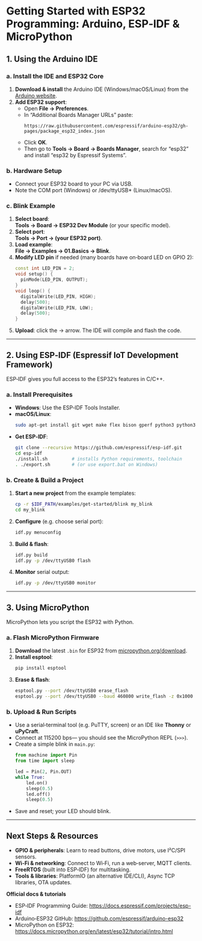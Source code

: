 # Getting Started with ESP32 Programming: Arduino, ESP‑IDF & MicroPython

## 1. Using the Arduino IDE

### a. Install the IDE and ESP32 Core
1. **Download & install** the Arduino IDE (Windows/macOS/Linux) from the [Arduino website](https://www.arduino.cc/en/software).  
2. **Add ESP32 support**:  
   - Open **File → Preferences**.  
   - In “Additional Boards Manager URLs” paste:  
     ```
     https://raw.githubusercontent.com/espressif/arduino-esp32/gh-pages/package_esp32_index.json
     ```
   - Click **OK**.  
   - Then go to **Tools → Board → Boards Manager**, search for “esp32” and install “esp32 by Espressif Systems”.

### b. Hardware Setup
- Connect your ESP32 board to your PC via USB.  
- Note the COM port (Windows) or /dev/ttyUSB* (Linux/macOS).

### c. Blink Example
1. **Select board**:  
   **Tools → Board → ESP32 Dev Module** (or your specific model).  
2. **Select port**:  
   **Tools → Port → (your ESP32 port)**.  
3. **Load example**:  
   **File → Examples → 01.Basics → Blink**.  
4. **Modify LED pin** if needed (many boards have on‑board LED on GPIO 2):  
   ```cpp
   const int LED_PIN = 2;
   void setup() {
     pinMode(LED_PIN, OUTPUT);
   }
   void loop() {
     digitalWrite(LED_PIN, HIGH);
     delay(500);
     digitalWrite(LED_PIN, LOW);
     delay(500);
   }
   ```  
5. **Upload**: click the → arrow. The IDE will compile and flash the code.

---

## 2. Using ESP‑IDF (Espressif IoT Development Framework)

ESP‑IDF gives you full access to the ESP32’s features in C/C++.

### a. Install Prerequisites
- **Windows**: Use the ESP‑IDF Tools Installer.  
- **macOS/Linux**:  
  ```bash
  sudo apt-get install git wget make flex bison gperf python3 python3-pip cmake ninja-build ccache
  ```
- **Get ESP‑IDF**:  
  ```bash
  git clone --recursive https://github.com/espressif/esp-idf.git
  cd esp-idf
  ./install.sh         # installs Python requirements, toolchain
  . ./export.sh        # (or use export.bat on Windows)
  ```

### b. Create & Build a Project
1. **Start a new project** from the example templates:
   ```bash
   cp -r $IDF_PATH/examples/get-started/blink my_blink
   cd my_blink
   ```
2. **Configure** (e.g. choose serial port):
   ```bash
   idf.py menuconfig
   ```
3. **Build & flash**:
   ```bash
   idf.py build
   idf.py -p /dev/ttyUSB0 flash
   ```
4. **Monitor** serial output:
   ```bash
   idf.py -p /dev/ttyUSB0 monitor
   ```

---

## 3. Using MicroPython

MicroPython lets you script the ESP32 with Python.

### a. Flash MicroPython Firmware
1. **Download** the latest `.bin` for ESP32 from [micropython.org/download](https://micropython.org/download/esp32/).  
2. **Install esptool**:
   ```bash
   pip install esptool
   ```
3. **Erase & flash**:
   ```bash
   esptool.py --port /dev/ttyUSB0 erase_flash
   esptool.py --port /dev/ttyUSB0 --baud 460800 write_flash -z 0x1000 esp32-*.bin
   ```

### b. Upload & Run Scripts
- Use a serial‐terminal tool (e.g. PuTTY, screen) or an IDE like **Thonny** or **uPyCraft**.  
- Connect at 115200 bps— you should see the MicroPython REPL (`>>>`).  
- Create a simple blink in `main.py`:
  ```python
  from machine import Pin
  from time import sleep

  led = Pin(2, Pin.OUT)
  while True:
      led.on()
      sleep(0.5)
      led.off()
      sleep(0.5)
  ```
- Save and reset; your LED should blink.

---

## Next Steps & Resources

- **GPIO & peripherals**: Learn to read buttons, drive motors, use I²C/SPI sensors.  
- **Wi‑Fi & networking**: Connect to Wi‑Fi, run a web‑server, MQTT clients.  
- **FreeRTOS** (built into ESP‑IDF) for multitasking.  
- **Tools & libraries**: PlatformIO (an alternative IDE/CLI), Async TCP libraries, OTA updates.

**Official docs & tutorials**  
- ESP‑IDF Programming Guide: https://docs.espressif.com/projects/esp-idf  
- Arduino‑ESP32 GitHub: https://github.com/espressif/arduino-esp32  
- MicroPython on ESP32: https://docs.micropython.org/en/latest/esp32/tutorial/intro.html

